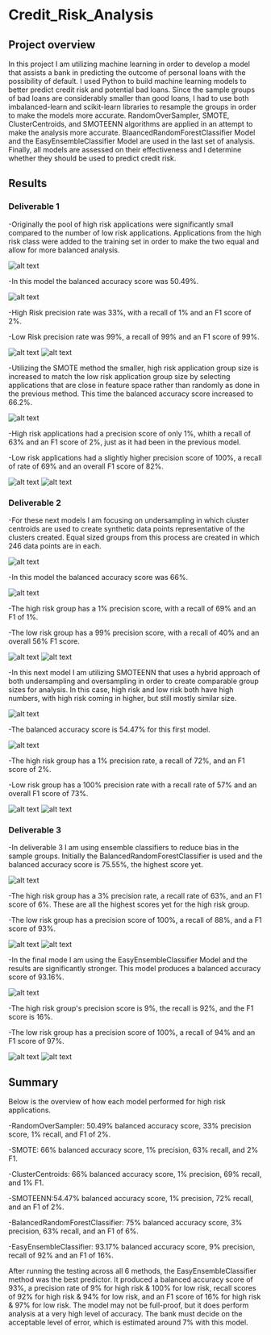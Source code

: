 # Credit_Risk_Analysis

## Project overview

In this project I am utilizing machine learning in order to develop a model that assists a bank in predicting the outcome of personal loans with the possibility of default. I used Python to build machine learning models to better predict credit risk and potential bad loans. Since the sample groups of bad loans are considerably smaller than good loans, I had to use both imbalanced-learn and scikit-learn libraries to resample the groups in order to make the models more accurate. RandomOverSampler, SMOTE, ClusterCentroids, and SMOTEENN algorithms are applied in an attempt to make the analysis more accurate. BlaancedRandomForestClassifier Model and the EasyEnsembleClassifier Model are used in the last set of analysis. Finally, all models are assessed on their effectiveness and I determine whether they should be used to predict credit risk. 

## Results

### Deliverable 1

-Originally the pool of high risk applications were significantly small compared to the number of low risk applications. Applications from the high risk class were added to the training set in order to make the two equal and allow for more balanced analysis. 

![alt text](https://github.com/bwengerDU/Credit_Risk_Analysis/blob/main/Module-17-Challenge-Resources/Deliverable%20Images/Deliverable1.1.png)

-In this model the balanced accuracy score was 50.49%. 

![alt text](https://github.com/bwengerDU/Credit_Risk_Analysis/blob/main/Module-17-Challenge-Resources/Deliverable%20Images/Deliverable1.2.png)

-High Risk precision rate was 33%, with a recall of 1% and an F1 score of 2%.

-Low Risk precision rate was 99%, a recall of 99% and an F1 score of 99%.

![alt text](https://github.com/bwengerDU/Credit_Risk_Analysis/blob/main/Module-17-Challenge-Resources/Deliverable%20Images/Deliverable1.3.png)
![alt text](https://github.com/bwengerDU/Credit_Risk_Analysis/blob/main/Module-17-Challenge-Resources/Deliverable%20Images/Deliverable1.4.png)

-Utilizing the SMOTE method the smaller, high risk application group size is increased to match the low risk application group size by selecting applications that are close in feature space rather than randomly as done in the previous method. This time the balanced accuracy score increased to 66.2%.  

![alt text](https://github.com/bwengerDU/Credit_Risk_Analysis/blob/main/Module-17-Challenge-Resources/Deliverable%20Images/Deliverable1.5.png)

-High risk applications had a precision score of only 1%, whith a recall of 63% and an F1 score of 2%, just as it had been in the previous model. 

-Low risk applications had a slightly higher precision score of 100%, a recall of rate of 69% and an overall F1 score of 82%. 

![alt text](https://github.com/bwengerDU/Credit_Risk_Analysis/blob/main/Module-17-Challenge-Resources/Deliverable%20Images/Deliverable1.6.png)
![alt text](https://github.com/bwengerDU/Credit_Risk_Analysis/blob/main/Module-17-Challenge-Resources/Deliverable%20Images/Deliverable1.7.png)

### Deliverable 2

-For these next models I am focusing on undersampling in which cluster centroids are used to create synthetic data points representative of the clusters created. Equal sized groups from this process are created in which 246 data points are in each. 

![alt text](https://github.com/bwengerDU/Credit_Risk_Analysis/blob/main/Module-17-Challenge-Resources/Deliverable%20Images/Deliverable2.1.png)

-In this model the balanced accuracy score was 66%.

![alt text](https://github.com/bwengerDU/Credit_Risk_Analysis/blob/main/Module-17-Challenge-Resources/Deliverable%20Images/Deliverable2.2.png)

-The high risk group has a 1% precision score, with a recall of 69% and an F1 of 1%.

-The low risk group has a 99% precision score, with a recall of 40% and an overall 56% F1 score. 

![alt text](https://github.com/bwengerDU/Credit_Risk_Analysis/blob/main/Module-17-Challenge-Resources/Deliverable%20Images/Deliverable2.3.png)
![alt text](https://github.com/bwengerDU/Credit_Risk_Analysis/blob/main/Module-17-Challenge-Resources/Deliverable%20Images/Deliverable2.4.png)

-In this next model I am utilizing SMOTEENN that uses a hybrid approach of both undersampling and oversampling in order to create comparable group sizes for analysis. In this case, high risk and low risk both have high numbers, with high risk coming in higher, but still mostly similar size. 

![alt text](https://github.com/bwengerDU/Credit_Risk_Analysis/blob/main/Module-17-Challenge-Resources/Deliverable%20Images/Deliverable2.5.png)

-The balanced accuracy score is 54.47% for this first model. 

![alt text](https://github.com/bwengerDU/Credit_Risk_Analysis/blob/main/Module-17-Challenge-Resources/Deliverable%20Images/Deliverable2.6.png)

-The high risk group has a 1% precision rate, a recall of 72%, and an F1 score of 2%.

-Low risk group has a 100% precision rate with a recall rate of 57% and an overall F1 score of 73%. 

![alt text](https://github.com/bwengerDU/Credit_Risk_Analysis/blob/main/Module-17-Challenge-Resources/Deliverable%20Images/Deliverable2.7.png)
![alt text](https://github.com/bwengerDU/Credit_Risk_Analysis/blob/main/Module-17-Challenge-Resources/Deliverable%20Images/Deliverable2.8.png)

### Deliverable 3

-In deliverable 3 I am using ensemble classifiers to reduce bias in the sample groups. Initially the BalancedRandomForestClassifier is used and the balanced accuracy score is 75.55%, the highest score yet. 

![alt text](https://github.com/bwengerDU/Credit_Risk_Analysis/blob/main/Module-17-Challenge-Resources/Deliverable%20Images/Deliverable3.1.png)

-The high risk group has a 3% precision rate, a recall rate of 63%, and an F1 score of 6%. These are all the highest scores yet for the high risk group. 

-The low risk group has a precision score of 100%, a recall of 88%, and a F1 score of 93%. 

![alt text](https://github.com/bwengerDU/Credit_Risk_Analysis/blob/main/Module-17-Challenge-Resources/Deliverable%20Images/Deliverable3.2.png)
![alt text](https://github.com/bwengerDU/Credit_Risk_Analysis/blob/main/Module-17-Challenge-Resources/Deliverable%20Images/Deliverable3.3.png)

-In the final mode I am using the EasyEnsembleClassifier Model and the results are significantly stronger. This model produces a balanced accuracy score of 93.16%. 

![alt text](https://github.com/bwengerDU/Credit_Risk_Analysis/blob/main/Module-17-Challenge-Resources/Deliverable%20Images/Deliverable3.4.png)

-The high risk group's precision score is 9%, the recall is 92%, and the F1 score is 16%. 

-The low risk group has a precision score of 100%, a recall of 94% and an F1 score of 97%. 

![alt text](https://github.com/bwengerDU/Credit_Risk_Analysis/blob/main/Module-17-Challenge-Resources/Deliverable%20Images/Deliverable3.5.png)
![alt text](https://github.com/bwengerDU/Credit_Risk_Analysis/blob/main/Module-17-Challenge-Resources/Deliverable%20Images/Deliverable3.6.png)

## Summary

Below is the overview of how each model performed for high risk applications. 

-RandomOverSampler: 50.49% balanced accuracy score, 33% precision score, 1% recall, and F1 of 2%.  

-SMOTE: 66% balanced accuracy score, 1% precision, 63% recall, and 2% F1. 

-ClusterCentroids: 66% balanced accuracy score, 1% precision, 69% recall, and 1% F1. 

-SMOTEENN:54.47% balanced accuracy score, 1% precision, 72% recall, and an F1 of 2%. 

-BalancedRandomForestClassifier: 75% balanced accuracy score, 3% precision, 63% recall, and an F1 of 6%. 

-EasyEnsembleClassifier: 93.17% balanced accuracy score, 9% precision, recall of 92% and an F1 of 16%. 

After running the testing across all 6 methods, the EasyEnsembleClassifier method was the best predictor. It produced a balanced accuracy score of 93%, a precision rate of 9% for high risk & 100% for low risk, recall scores of 92% for high risk & 94% for low risk, and an F1 score of 16% for high risk & 97% for low risk. The model may not be full-proof, but it does perform analysis at a very high level of accuracy. The bank must decide on the acceptable level of error, which is estimated around 7% with this model. 
